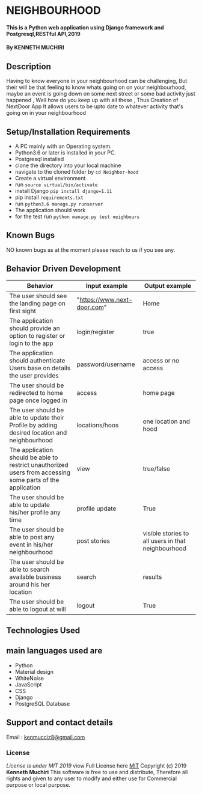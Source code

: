 # NEIGHBOURHOOD

#### This is a Python web application using Django  framework and Postgresql,RESTful API,2019

#### By **KENNETH MUCHIRI**

## Description
Having to know everyone in your neighbourhood can be challenging, But their will be that feeling to know whats going on on your neighbourhood, maybe an event is going down on some next street or some bad activity just happened , Well how do you keep up with all these , Thus Creation of NextDoor App It allows users to be upto date to whatever activity that's going on in your neighbourhood

## Setup/Installation Requirements
* A PC mainly with an Operating system.
* Python3.6 or later is installed in your PC.
* Postgresql installed
* clone the directory into your local machine
* navigate to the cloned folder by `cd Neighbor-hood`
* Create a virtual environment
* run `source virtual/bin/activate`
* install Django `pip install django=1.11`
* pip install `requirements.txt`
* run `python3.6 manage.py runserver `
* The application should work
* for the test run `python manage.py test neighbours`

## Known Bugs
NO known bugs as at the moment please reach to us if you see any.
## Behavior Driven Development

| __Behavior__  | __Input example__ | __Output example__ |
| ------------- | ----------------- | ------------------ |
| The user should see the landing page on first sight | "https://www.next-door.com"   | Home  |
| The application should provide an option to register or login to the app | login/register | true  |
| The application should authenticate Users base on details the user provides   | password/username |  access or no access |
| The user should be redirected to home page once logged in | access | home page |
| The user should be able to update their Profile by adding desired location and neighbourhood | locations/hoos | one location and hood |
| The application should be able to restrict unauthorized users from accessing some parts of the application | view | true/false |
| The user should be able to update his/her profile any time | profile update | True |
| The user should be able to post any event in his/her neighbourhood | post stories | visible stories to all users in that neighbourhood |
| The user should be able to search available business around his her location  | search | results |
| The user should be able to logout at will | logout | True |

## Technologies Used
## main languages used are
* Python
* Material design
* WhiteNoise
* JavaScript
* CSS
* Django
* PostgreSQL Database


## Support and contact details
Email : kenmucciz8@gmail.com
### License
*License is under MIT 2019*
view Full License here [MIT](LICENSE)
Copyright (c) 2019 **Kenneth Muchiri**
This software is free to use and distribute, Therefore all rights and given to any user to modify and either use for Commercial purpose or local purpose.
